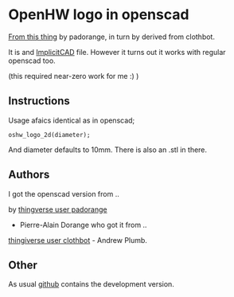 # OpenHW logo in openscad

[From this thing](http://www.thingiverse.com/thing:27097) by padorange, 
in turn by derived from clothbot.  

It is and [ImplicitCAD](http://implicitcad.org/) file. However it turns out it
works with regular openscad too.

(this required near-zero work for me :) )

## Instructions

Usage afaics identical as in openscad;  

    oshw_logo_2d(diameter);  

And diameter defaults to 10mm. There is also an .stl in there.

## Authors

I got the openscad version from ..

by [thingverse user padorange](http://www.thingiverse.com/padorange/designs)
- Pierre-Alain Dorange  who got it from ..

[thingiverse user clothbot](http://www.thingiverse.com/clothbot/designs) -
Andrew Plumb.

## Other
As usual [github](https://github.com/o-jasper/various_physibles) contains the 
development version.
